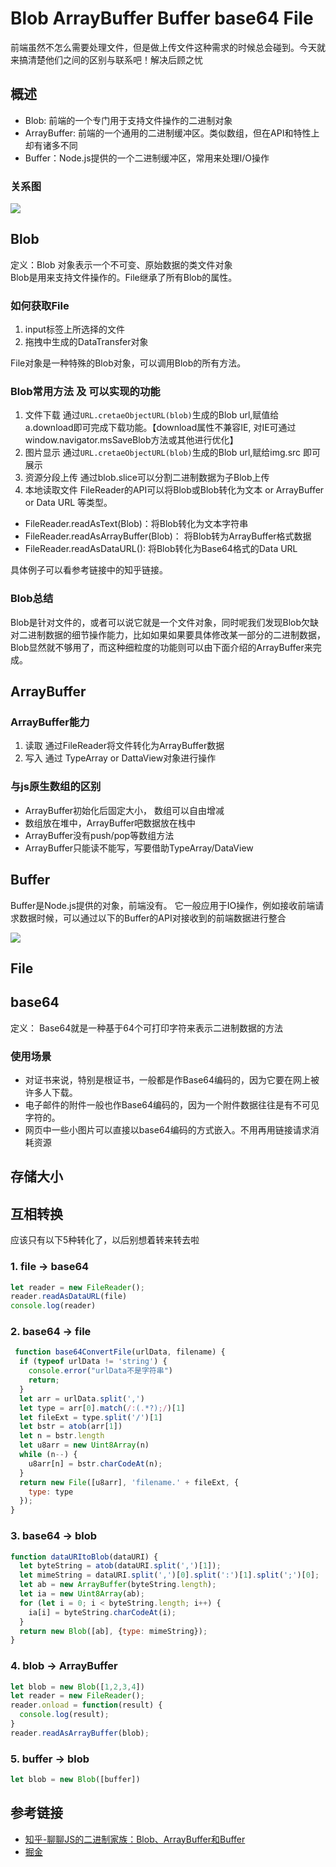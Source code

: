 #  Blob ArrayBuffer Buffer base64 File
前端虽然不怎么需要处理文件，但是做上传文件这种需求的时候总会碰到。今天就来搞清楚他们之间的区别与联系吧！解决后顾之忧<br/>

## 概述
* Blob: 前端的一个专门用于支持文件操作的二进制对象
* ArrayBuffer: 前端的一个通用的二进制缓冲区。类似数组，但在API和特性上却有诸多不同
* Buffer：Node.js提供的一个二进制缓冲区，常用来处理I/O操作
### 关系图
![](../assets/imgs/二进制家族的关系.jpg)

## Blob
定义：Blob 对象表示一个不可变、原始数据的类文件对象<br/>
Blob是用来支持文件操作的。File继承了所有Blob的属性。<br/>
### 如何获取File
1. input标签上所选择的文件
2. 拖拽中生成的DataTransfer对象

File对象是一种特殊的Blob对象，可以调用Blob的所有方法。
### Blob常用方法 及 可以实现的功能
1. 文件下载 
通过`URL.cretaeObjectURL(blob)`生成的Blob url,赋值给a.download即可完成下载功能。【download属性不兼容IE, 对IE可通过window.navigator.msSaveBlob方法或其他进行优化】
2. 图片显示
通过`URL.cretaeObjectURL(blob)`生成的Blob url,赋给img.src 即可展示
3. 资源分段上传
通过blob.slice可以分割二进制数据为子Blob上传
4. 本地读取文件
FileReader的API可以将Blob或Blob转化为文本 or ArrayBuffer or Data URL 等类型。<br/>

* FileReader.readAsText(Blob)：将Blob转化为文本字符串
* FileReader.readAsArrayBuffer(Blob)： 将Blob转为ArrayBuffer格式数据
* FileReader.readAsDataURL(): 将Blob转化为Base64格式的Data URL

具体例子可以看参考链接中的知乎链接。

### Blob总结
Blob是针对文件的，或者可以说它就是一个文件对象，同时呢我们发现Blob欠缺对二进制数据的细节操作能力，比如如果如果要具体修改某一部分的二进制数据，Blob显然就不够用了，而这种细粒度的功能则可以由下面介绍的ArrayBuffer来完成。

## ArrayBuffer
### ArrayBuffer能力
1. 读取
通过FileReader将文件转化为ArrayBuffer数据
2. 写入
通过 TypeArray or DattaView对象进行操作

### 与js原生数组的区别
* ArrayBuffer初始化后固定大小， 数组可以自由增减
* 数组放在堆中，ArrayBuffer吧数据放在栈中
* ArrayBuffer没有push/pop等数组方法
* ArrayBuffer只能读不能写，写要借助TypeArray/DataView


## Buffer
Buffer是Node.js提供的对象，前端没有。 它一般应用于IO操作，例如接收前端请求数据时候，可以通过以下的Buffer的API对接收到的前端数据进行整合

![](../assets/imgs/Buffer.jpg)

## File


## base64
定义： Base64就是一种基于64个可打印字符来表示二进制数据的方法
### 使用场景
* 对证书来说，特别是根证书，一般都是作Base64编码的，因为它要在网上被许多人下载。
* 电子邮件的附件一般也作Base64编码的，因为一个附件数据往往是有不可见字符的。
* 网页中一些小图片可以直接以base64编码的方式嵌入。不用再用链接请求消耗资源

## 存储大小

## 互相转换
应该只有以下5种转化了，以后别想着转来转去啦 
### 1. file -> base64
```js
let reader = new FileReader();
reader.readAsDataURL(file)
console.log(reader)
```

### 2. base64 -> file
```js
 function base64ConvertFile(urlData, filename) { 
  if (typeof urlData != 'string') {
    console.error("urlData不是字符串")
    return;
  }
  let arr = urlData.split(',')
  let type = arr[0].match(/:(.*?);/)[1]
  let fileExt = type.split('/')[1]
  let bstr = atob(arr[1])
  let n = bstr.length
  let u8arr = new Uint8Array(n)
  while (n--) {
    u8arr[n] = bstr.charCodeAt(n);
  }
  return new File([u8arr], 'filename.' + fileExt, {
    type: type
  });
}
```

### 3. base64 -> blob
```js
function dataURItoBlob(dataURI) {  
  let byteString = atob(dataURI.split(',')[1]);  
  let mimeString = dataURI.split(',')[0].split(':')[1].split(';')[0];  
  let ab = new ArrayBuffer(byteString.length);  
  let ia = new Uint8Array(ab);  
  for (let i = 0; i < byteString.length; i++) {  
    ia[i] = byteString.charCodeAt(i);  
  }  
  return new Blob([ab], {type: mimeString});  
}
```

### 4. blob -> ArrayBuffer
```js
let blob = new Blob([1,2,3,4])
let reader = new FileReader();
reader.onload = function(result) {
  console.log(result);
}
reader.readAsArrayBuffer(blob);
```

### 5. buffer -> blob
```js
let blob = new Blob([buffer])
```





## 参考链接
* [知乎-聊聊JS的二进制家族：Blob、ArrayBuffer和Buffer](https://zhuanlan.zhihu.com/p/97768916)
* [掘金](https://juejin.im/post/6844904069165744135)
